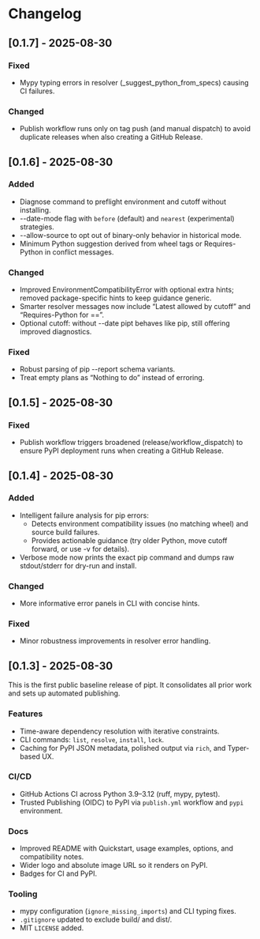 # Changelog

## [0.1.7] - 2025-08-30

### Fixed
- Mypy typing errors in resolver (_suggest_python_from_specs) causing CI failures.

### Changed
- Publish workflow runs only on tag push (and manual dispatch) to avoid duplicate releases when also creating a GitHub Release.

## [0.1.6] - 2025-08-30

### Added
- Diagnose command to preflight environment and cutoff without installing.
- --date-mode flag with `before` (default) and `nearest` (experimental) strategies.
- --allow-source to opt out of binary-only behavior in historical mode.
- Minimum Python suggestion derived from wheel tags or Requires-Python in conflict messages.

### Changed
- Improved EnvironmentCompatibilityError with optional extra hints; removed package-specific hints to keep guidance generic.
- Smarter resolver messages now include “Latest allowed by cutoff” and “Requires-Python for <pkg>==<ver>”.
- Optional cutoff: without --date pipt behaves like pip, still offering improved diagnostics.

### Fixed
- Robust parsing of pip --report schema variants.
- Treat empty plans as “Nothing to do” instead of erroring.

## [0.1.5] - 2025-08-30

### Fixed
- Publish workflow triggers broadened (release/workflow_dispatch) to ensure PyPI deployment runs when creating a GitHub Release.

## [0.1.4] - 2025-08-30

### Added
- Intelligent failure analysis for pip errors:
  - Detects environment compatibility issues (no matching wheel) and source build failures.
  - Provides actionable guidance (try older Python, move cutoff forward, or use -v for details).
- Verbose mode now prints the exact pip command and dumps raw stdout/stderr for dry-run and install.

### Changed
- More informative error panels in CLI with concise hints.

### Fixed
- Minor robustness improvements in resolver error handling.

## [0.1.3] - 2025-08-30

This is the first public baseline release of pipt. It consolidates all prior work and sets up automated publishing.

### Features
- Time-aware dependency resolution with iterative constraints.
- CLI commands: `list`, `resolve`, `install`, `lock`.
- Caching for PyPI JSON metadata, polished output via `rich`, and Typer-based UX.

### CI/CD
- GitHub Actions CI across Python 3.9–3.12 (ruff, mypy, pytest).
- Trusted Publishing (OIDC) to PyPI via `publish.yml` workflow and `pypi` environment.

### Docs
- Improved README with Quickstart, usage examples, options, and compatibility notes.
- Wider logo and absolute image URL so it renders on PyPI.
- Badges for CI and PyPI.

### Tooling
- mypy configuration (`ignore_missing_imports`) and CLI typing fixes.
- `.gitignore` updated to exclude build/ and dist/.
- MIT `LICENSE` added.
